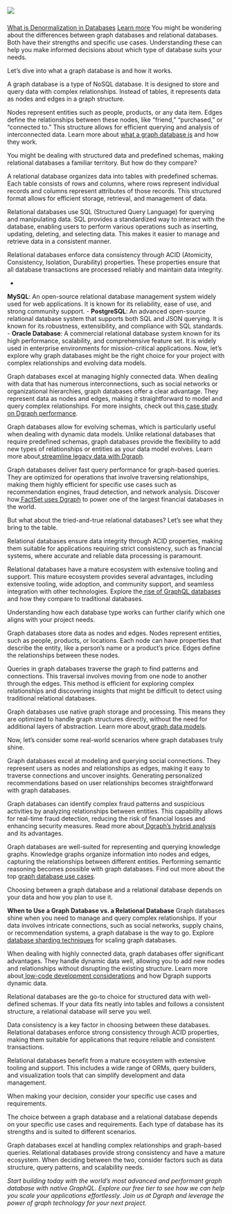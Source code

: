 ![](../../images/20240715/denormalize-database.png)
###
[What is Denormalization in Databases](https://dgraph.io/blog/post/denormalize-database/)
[Learn more](https://dgraph.io/blog/post/denormalize-database/)
You might be wondering about the differences between graph databases and relational databases. Both have their strengths and specific use cases. Understanding these can help you make informed decisions about which type of database suits your needs.

Let’s dive into what a graph database is and how it works.

A graph database is a type of NoSQL database. It is designed to store and query data with complex relationships. Instead of tables, it represents data as nodes and edges in a graph structure.

Nodes represent entities such as people, products, or any data item. Edges define the relationships between these nodes, like “friend,” “purchased,” or “connected to.” This structure allows for efficient querying and analysis of interconnected data. Learn more about [what a graph database is](https://dgraph.io/blog/post/what-is-a-graph-database/) and how they work.

You might be dealing with structured data and predefined schemas, making relational databases a familiar territory. But how do they compare?

A relational database organizes data into tables with predefined schemas. Each table consists of rows and columns, where rows represent individual records and columns represent attributes of those records. This structured format allows for efficient storage, retrieval, and management of data.

Relational databases use SQL (Structured Query Language) for querying and manipulating data. SQL provides a standardized way to interact with the database, enabling users to perform various operations such as inserting, updating, deleting, and selecting data. This makes it easier to manage and retrieve data in a consistent manner.

Relational databases enforce data consistency through ACID (Atomicity, Consistency, Isolation, Durability) properties. These properties ensure that all database transactions are processed reliably and maintain data integrity.

-
**MySQL**: An open-source relational database management system widely used for web applications. It is known for its reliability, ease of use, and strong community support. -
**PostgreSQL**: An advanced open-source relational database system that supports both SQL and JSON querying. It is known for its robustness, extensibility, and compliance with SQL standards. -
**Oracle Database**: A commercial relational database system known for its high performance, scalability, and comprehensive feature set. It is widely used in enterprise environments for mission-critical applications.
Now, let’s explore why graph databases might be the right choice for your project with complex relationships and evolving data models.

Graph databases excel at managing highly connected data. When dealing with data that has numerous interconnections, such as social networks or organizational hierarchies, graph databases offer a clear advantage. They represent data as nodes and edges, making it straightforward to model and query complex relationships. For more insights, check out this[ case study on Dgraph performance](https://dgraph.io/case-studies/ke-holdings).

Graph databases allow for evolving schemas, which is particularly useful when dealing with dynamic data models. Unlike relational databases that require predefined schemas, graph databases provide the flexibility to add new types of relationships or entities as your data model evolves. Learn more about[ streamline legacy data with Dgraph](https://dgraph.io/case-studies/capventis).

Graph databases deliver fast query performance for graph-based queries. They are optimized for operations that involve traversing relationships, making them highly efficient for specific use cases such as recommendation engines, fraud detection, and network analysis. Discover how[ FactSet uses Dgraph](https://dgraph.io/case-studies/factset) to power one of the largest financial databases in the world.

But what about the tried-and-true relational databases? Let’s see what they bring to the table.

Relational databases ensure data integrity through ACID properties, making them suitable for applications requiring strict consistency, such as financial systems, where accurate and reliable data processing is paramount.

Relational databases have a mature ecosystem with extensive tooling and support. This mature ecosystem provides several advantages, including extensive tooling, wide adoption, and community support, and seamless integration with other technologies. Explore the[ rise of GraphQL databases](https://dgraph.io/blog/post/rise-of-gql-db/) and how they compare to traditional databases.

Understanding how each database type works can further clarify which one aligns with your project needs.

Graph databases store data as nodes and edges. Nodes represent entities, such as people, products, or locations. Each node can have properties that describe the entity, like a person’s name or a product’s price. Edges define the relationships between these nodes.

Queries in graph databases traverse the graph to find patterns and connections. This traversal involves moving from one node to another through the edges. This method is efficient for exploring complex relationships and discovering insights that might be difficult to detect using traditional relational databases.

Graph databases use native graph storage and processing. This means they are optimized to handle graph structures directly, without the need for additional layers of abstraction. Learn more about[ graph data models](https://dgraph.io/docs/learn/data-engineer/data-model-101/).

Now, let’s consider some real-world scenarios where graph databases truly shine.

Graph databases excel at modeling and querying social connections. They represent users as nodes and relationships as edges, making it easy to traverse connections and uncover insights. Generating personalized recommendations based on user relationships becomes straightforward with graph databases.

Graph databases can identify complex fraud patterns and suspicious activities by analyzing relationships between entities. This capability allows for real-time fraud detection, reducing the risk of financial losses and enhancing security measures. Read more about[ Dgraph’s hybrid analysis](https://dgraph.io/blog/post/cagleanalysis/) and its advantages.

Graph databases are well-suited for representing and querying knowledge graphs. Knowledge graphs organize information into nodes and edges, capturing the relationships between different entities. Performing semantic reasoning becomes possible with graph databases. Find out more about the top [graph database use cases](https://dgraph.io/blog/post/use-case-graph-database/).

Choosing between a graph database and a relational database depends on your data and how you plan to use it.

**When to Use a Graph Database vs. a Relational Database**
Graph databases shine when you need to manage and query complex relationships. If your data involves intricate connections, such as social networks, supply chains, or recommendation systems, a graph database is the way to go. Explore[ database sharding techniques](https://dgraph.io/blog/post/db-sharding/) for scaling graph databases.

When dealing with highly connected data, graph databases offer significant advantages. They handle dynamic data well, allowing you to add new nodes and relationships without disrupting the existing structure. Learn more about[ low-code development considerations](https://dgraph.io/blog/post/questions-to-ask/) and how Dgraph supports dynamic data.

Relational databases are the go-to choice for structured data with well-defined schemas. If your data fits neatly into tables and follows a consistent structure, a relational database will serve you well.

Data consistency is a key factor in choosing between these databases. Relational databases enforce strong consistency through ACID properties, making them suitable for applications that require reliable and consistent transactions.

Relational databases benefit from a mature ecosystem with extensive tooling and support. This includes a wide range of ORMs, query builders, and visualization tools that can simplify development and data management.

When making your decision, consider your specific use cases and requirements.

The choice between a graph database and a relational database depends on your specific use cases and requirements. Each type of database has its strengths and is suited to different scenarios.

Graph databases excel at handling complex relationships and graph-based queries. Relational databases provide strong consistency and have a mature ecosystem. When deciding between the two, consider factors such as data structure, query patterns, and scalability needs.

*Start building today with the world’s most advanced and performant graph database with native GraphQL. Explore our free tier to see how we can help you scale your applications effortlessly. Join us at Dgraph and leverage the power of graph technology for your next project.*